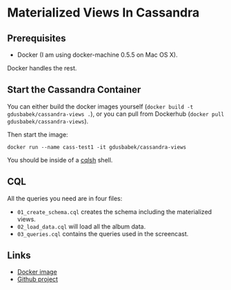 # Materialized Views In Cassandra

## Prerequisites

* Docker (I am using docker-machine 0.5.5 on Mac OS X).

Docker handles the rest.

## Start the Cassandra Container

You can either build the docker images yourself (`docker build -t gdusbabek/cassandra-views .`), or you can pull from
Dockerhub (`docker pull gdusbabek/cassandra-views`).

Then start the image:

    docker run --name cass-test1 -it gdusbabek/cassandra-views

You should be inside of a [cqlsh](https://docs.datastax.com/en/cql/3.3/cql/cql_reference/cqlsh.html) shell.

## CQL

All the queries you need are in four files:

* `01_create_schema.cql` creates the schema including the materialized views.
* `02_load_data.cql` will load all the album data.
* `03_queries.cql` contains the queries used in the screencast.

## Links

* [Docker image](https://hub.docker.com/r/gdusbabek/cassandra-views/tags/)
* [Github project](https://github.com/silicon-valley-data-science/cassandra-materialized-views)